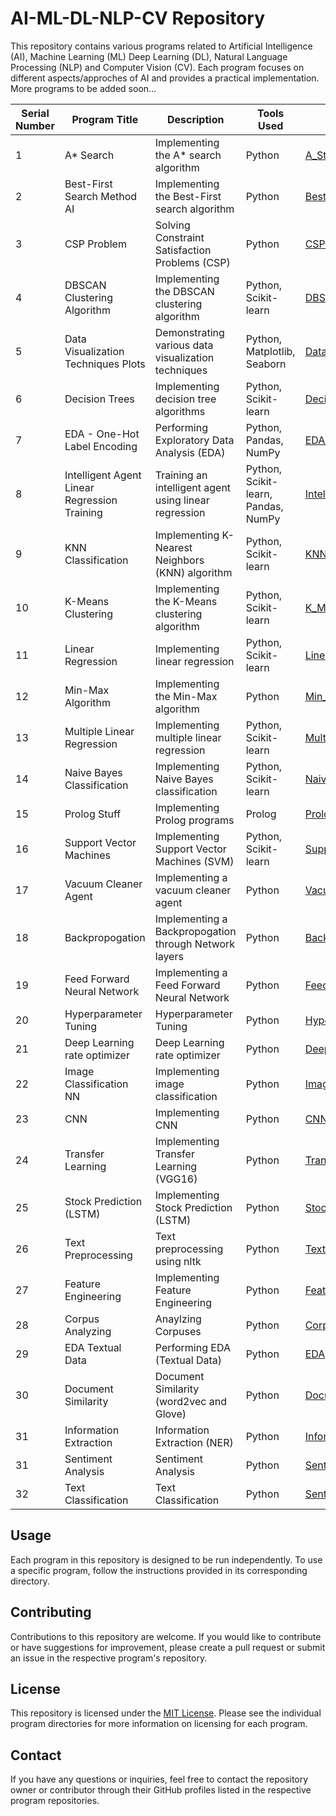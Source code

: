# AI-ML-DL-NLP-CV Repository

This repository contains various programs related to Artificial Intelligence (AI), Machine Learning (ML) Deep Learning (DL), Natural Language Processing (NLP) and Computer Vision (CV). Each program focuses on different aspects/approches of AI and provides a practical implementation. More programs to be added soon...

| Serial Number | Program Title                                   | Description                                          | Tools Used                                     | Repository Link                                                                                                 |
|---------------|-------------------------------------------------|------------------------------------------------------|------------------------------------------------|----------------------------------------------------------------------------------------------------------------|
| 1             | A* Search                                       | Implementing the A* search algorithm                | Python                                          | [A_Star_Search](https://github.com/Haleshot/AI-ML/tree/master/A_Star_Search)                                    |
| 2             | Best-First Search Method AI                      | Implementing the Best-First search algorithm        | Python                                          | [Best_First_Search_Method_AI](https://github.com/Haleshot/AI-ML/tree/master/Best_First_Search_Method_AI)                       |
| 3             | CSP Problem                                     | Solving Constraint Satisfaction Problems (CSP)      | Python                                          | [CSP_Problem](https://github.com/Haleshot/AI-ML/tree/master/CSP_Problem)                                       |
| 4             | DBSCAN Clustering Algorithm                     | Implementing the DBSCAN clustering algorithm        | Python, Scikit-learn                           | [DBSCAN_Clustering_Algorithm](https://github.com/Haleshot/AI-ML/tree/master/DBSCAN_Clustering_Algorithm)                       |
| 5             | Data Visualization Techniques Plots             | Demonstrating various data visualization techniques | Python, Matplotlib, Seaborn                    | [Data_Visualization_Techniques_Plots Part 1](https://github.com/Haleshot/AI-ML/tree/master/Data_Visualization_Techniques_Plots), [Part 2](https://github.com/Haleshot/AI-ML-DL-NLP-CV/tree/master/Data_Exploration_Techniques_Part1)                |
| 6             | Decision Trees                                  | Implementing decision tree algorithms               | Python, Scikit-learn                           | [Decision_Trees](https://github.com/Haleshot/AI-ML/tree/master/Decision_Trees)                                    |
| 7             | EDA - One-Hot Label Encoding                    | Performing Exploratory Data Analysis (EDA)         | Python, Pandas, NumPy                          | [EDA_One_Hot_Label_Encoding](https://github.com/Haleshot/AI-ML/tree/master/EDA_One_Hot_Label_Encoding)                        |
| 8             | Intelligent Agent Linear Regression Training    | Training an intelligent agent using linear regression| Python, Scikit-learn, Pandas, NumPy            | [Intelligent_Agent_Linear_Regression_Training_Model](https://github.com/Haleshot/AI-ML/tree/master/Intelligent_Agent_Linear_Regression_Training_Model) |
| 9             | KNN Classification                              | Implementing K-Nearest Neighbors (KNN) algorithm    | Python, Scikit-learn                           | [KNN_Classification](https://github.com/Haleshot/AI-ML/tree/master/KNN_Classification)                                |
| 10            | K-Means Clustering                              | Implementing the K-Means clustering algorithm       | Python, Scikit-learn                           | [K_Means_Clustering](https://github.com/Haleshot/AI-ML/tree/master/K_Means_Clustering)                                |
| 11            | Linear Regression                               | Implementing linear regression                     | Python, Scikit-learn                           | [Linear_Regression](https://github.com/Haleshot/AI-ML/tree/master/Linear_Regression)                                 |
| 12            | Min-Max Algorithm                               | Implementing the Min-Max algorithm                  | Python                                          | [Min_Max_Algorithm](https://github.com/Haleshot/AI-ML/tree/master/Min_Max_Algorithm)                                 |
| 13            | Multiple Linear Regression                      | Implementing multiple linear regression             | Python, Scikit-learn                           | [Multiple_Linear_Regression](https://github.com/Haleshot/AI-ML/tree/master/Multiple_Linear_Regression)             |
| 14            | Naive Bayes Classification                      | Implementing Naive Bayes classification            | Python, Scikit-learn                           | [Naive_Bayes_Classification](https://github.com/Haleshot/AI-ML/tree/master/Naive_Bayes_Classification)             |
| 15            | Prolog Stuff                                    | Implementing Prolog programs                       | Prolog                                          | [Prolog_Stuff](https://github.com/Haleshot/AI-ML/tree/master/Prolog_Stuff)                                       |
| 16            | Support Vector Machines                         | Implementing Support Vector Machines (SVM)         | Python, Scikit-learn                           | [Support_Vector_Machines](https://github.com/Haleshot/AI-ML/tree/master/Support_Vector_Machines)                   |
| 17            | Vacuum Cleaner Agent                            | Implementing a vacuum cleaner agent                | Python                                          | [Vacuum Cleaner Agent](https://github.com/Haleshot/AI-ML/tree/master/Vacuum%20Cleaner%20Agent)                     |
| 18            | Backpropogation                            | Implementing a Backpropogation through Network layers                | Python                                          | [Backpropogation](https://github.com/Haleshot/AI-ML-DL-NLP-CV/tree/master/Back_Propogation)                     |
| 19            | Feed Forward Neural Network                            | Implementing a Feed Forward Neural Network                | Python                                          | [FeedForward Neural Network](https://github.com/Haleshot/AI-ML-DL-NLP-CV/tree/master/Feedforward_Neural_Network)                     |
| 20            | Hyperparameter Tuning                            | Hyperparameter Tuning                | Python                                          | [Hyper Parameter Tuning](https://github.com/Haleshot/AI-ML-DL-NLP-CV/tree/master/Hyperparameter_Tuning)                     |
| 21            | Deep Learning rate optimizer                            | Deep Learning rate optimizer                | Python                                          | [Deep Learning rate optimizer](https://github.com/Haleshot/AI-ML-DL-NLP-CV/tree/master/Deep_Learning_Rate_Optimizers)                     |
| 22            | Image Classification NN                            | Implementing image classification                | Python                                          | [Image Classification](https://github.com/Haleshot/AI-ML-DL-NLP-CV/tree/master/Image_Classification_NN)                     |
| 23            | CNN                            | Implementing CNN                | Python                                          | [CNN](https://github.com/Haleshot/AI-ML-DL-NLP-CV/tree/master/CNN)                     |
| 24            | Transfer Learning                            | Implementing Transfer Learning (VGG16)                | Python                                          | [Transfer Learning](https://github.com/Haleshot/AI-ML-DL-NLP-CV/tree/master/Transfer_Learning)                     |
| 25            | Stock Prediction (LSTM)                            | Implementing Stock Prediction (LSTM)                | Python                                          | [Stock Prediction](https://github.com/Haleshot/AI-ML-DL-NLP-CV/tree/master/LSTM)                     |
| 26            | Text Preprocessing                            | Text preprocessing using nltk                | Python                                          | [Text Preprocessing](https://github.com/Haleshot/AI-ML-DL-NLP-CV/tree/master/Text_preprocessing)                     |
| 27            | Feature Engineering                            | Implementing Feature Engineering                | Python                                          | [Feature Engineering](https://github.com/Haleshot/AI-ML-DL-NLP-CV/tree/master/Feature_Engineering)                     |
| 28            | Corpus Analyzing                            | Anaylzing Corpuses                | Python                                          | [Corpus analyzing](https://github.com/Haleshot/AI-ML-DL-NLP-CV/tree/master/Corpus_Analyzing)                     |
| 29            | EDA Textual Data                            | Performing EDA (Textual Data)                | Python                                          | [EDA](https://github.com/Haleshot/AI-ML-DL-NLP-CV/tree/master/EDA_Textual_Data)                     |
| 30            | Document Similarity                            | Document Similarity (word2vec and Glove)                | Python                                          | [Document Similarity](https://github.com/Haleshot/AI-ML-DL-NLP-CV/tree/master/Document_Similarity)                     |
| 31            | Information Extraction                            | Information Extraction (NER)                | Python                                          | [Information Extraction](https://github.com/Haleshot/AI-ML-DL-NLP-CV/tree/master/Information_Extraction)                     |
| 31            | Sentiment Analysis                            | Sentiment Analysis                | Python                                          | [Sentiment Analysis](https://github.com/Haleshot/AI-ML-DL-NLP-CV/tree/master/Sentiment_Analysis)                     |
| 32            | Text Classification                            | Text Classification                | Python                                          | [Sentiment Analysis](https://github.com/Haleshot/AI-ML-DL-NLP-CV/tree/master/Text_Classification)                     |


## Usage

Each program in this repository is designed to be run independently. To use a specific program, follow the instructions provided in its corresponding directory.

## Contributing

Contributions to this repository are welcome. If you would like to contribute or have suggestions for improvement, please create a pull request or submit an issue in the respective program's repository.

## License

This repository is licensed under the [MIT License](https://opensource.org/licenses/MIT). Please see the individual program directories for more information on licensing for each program.

## Contact

If you have any questions or inquiries, feel free to contact the repository owner or contributor through their GitHub profiles listed in the respective program repositories.
